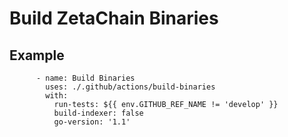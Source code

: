 # Build ZetaChain Binaries 

## Example 
```
      - name: Build Binaries
        uses: ./.github/actions/build-binaries
        with:
          run-tests: ${{ env.GITHUB_REF_NAME != 'develop' }}
          build-indexer: false
          go-version: '1.1'
```